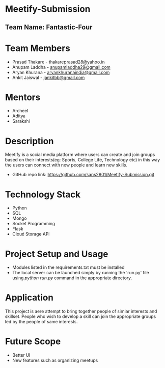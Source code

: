 # Meetify-Submission
## Team Name: Fantastic-Four
# Team Members
* Prasad Thakare - thakareprasad28@yahoo.in
* Anupam Laddha - anupamladdha29@gmail.com
* Aryan Khurana - aryankhuranaindia@gmail.com
* Ankit Jaiswal - jankitbb@gmail.com

# Mentors
* Archeel
* Aditya
* Sarakshi

# Description
Meetify is a social media platform where users can create 
and join groups based on their interests(eg: Sports, College
Life, Technology etc) in this way the users can connect with 
new people and learn new skills.

* GitHub repo link: https://github.com/sans2801/Meetify-Submission.git

# Technology Stack
*  Python
* SQL
* Mongo
* Socket Programming
* Flask
* Cloud Storage API

# Project Setup and Usage
* Modules listed in the requirements.txt must be installed
* The local server can be launched simply by running the 
  'run.py' file using *python run.py* command in the appropriate
  directory.
  
# Application
This project is aere attempt to bring together people of
simiar interests and skillset. People who wish to develop
a skill can join the appropriate groups led by the people
of same interests.

# Future Scope
* Better UI
* New features such as organizing meetups




  
